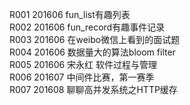 R001    201606  fun_list有趣列表<br/>
R002    201606  fun_record有趣事件记录<br/>
R003    201606  在weibo微信上看到的面试题<br/>
R004    201606  数据量大的算法bloom filter<br/>
R005    201606  宋永红 软件过程与管理<br/>
R006    201607  中间件比赛，第一赛季<br/>
R007    201608  聊聊高并发系统之HTTP缓存<br/>

